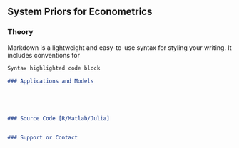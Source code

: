 ## System Priors for Econometrics



### Theory

Markdown is a lightweight and easy-to-use syntax for styling your writing. It includes conventions for

```markdown
Syntax highlighted code block

### Applications and Models





### Source Code [R/Matlab/Julia]


### Support or Contact


